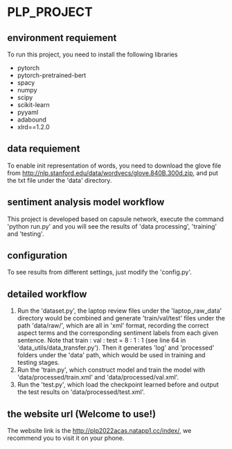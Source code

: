 # PLP_PROJECT

## environment requiement
To run this project, you need to install the following libraries
* pytorch
* pytorch-pretrained-bert
* spacy
* numpy
* scipy
* scikit-learn
* pyyaml
* adabound
* xlrd==1.2.0

## data requiement
To enable init representation of words, you need to download the glove file from http://nlp.stanford.edu/data/wordvecs/glove.840B.300d.zip, and put the txt file under the 'data' directory.

## sentiment analysis model workflow
This project is developed based on capsule network, execute the command 'python run.py' and you will see the results of 'data processing', 'training' and 'testing'.

## configuration
To see results from different settings, just modify the 'config.py'.

## detailed workflow
1. Run the 'dataset.py', the laptop review files under the 'laptop_raw_data' directory would be combined and generate 'train/val/test' files under the path 'data/raw/', which are all in 'xml' format, recording the correct aspect terms and the corresponding sentiment labels from each given sentence. Note that train : val : test = 8 : 1 : 1 (see line 64 in 'data_utils/data_transfer.py'). Then it generates 'log' and 'processed' folders under the 'data' path, which would be used in training and testing stages. 
2. Run the 'train.py', which construct model and train the model with 'data/processed/train.xml' and 'data/processed/val.xml'.
3. Run the 'test.py', which load the checkpoint learned before and output the test results on 'data/processed/test.xml'.

## the website url (Welcome to use!)
The website link is the http://plp2022acas.natapp1.cc/index/, we recommend you to visit it on your phone.
